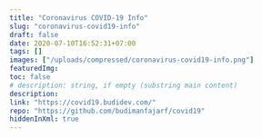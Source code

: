 ```yaml
---
title: "Coronavirus COVID-19 Info"
slug: "coronavirus-covid19-info"
draft: false
date: 2020-07-10T16:52:31+07:00
tags: []
images: ["/uploads/compressed/coronavirus-covid19-info.png"]
featuredImg:
toc: false
# description: string, if empty (substring main content)
description:
link: "https://covid19.budidev.com/"
repo: "https://github.com/budimanfajarf/covid19"
hiddenInXml: true
---
```


